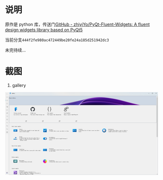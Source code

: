 # 说明

原作是 python 库，传送门[GitHub - zhiyiYo/PyQt-Fluent-Widgets: A fluent design widgets library based on PyQt5](https://github.com/zhiyiYo/PyQt-Fluent-Widgets)

当前分支`444f2fe980ac472449be20fe24a185d251942dc3`

未完待续...

# 截图

1. gallery

![](screenshot/gallay-shot.png)